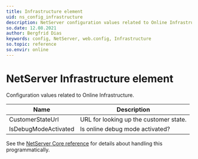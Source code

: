 ```yaml
---
title: Infrastructure element
uid: ns_config_infrastructure
description: NetServer configuration values related to Online Infrastructure.
so.date: 12.08.2021
author: Bergfrid Dias
keywords: config, NetServer, web.config, Infrastructure
so.topic: reference
so.envir: online
---
```


# NetServer Infrastructure element

Configuration values related to Online Infrastructure.

| Name | Description |
|---|---|
| CustomerStateUrl | URL for looking up the customer state. |
| IsDebugModeActivated | Is online debug mode activated? |

See the [NetServer Core reference][1] for details about handling this programmatically.

<!-- Referenced links -->
[1]: <xref:SuperOffice.Configuration.ConfigFile.Infrastructure>
